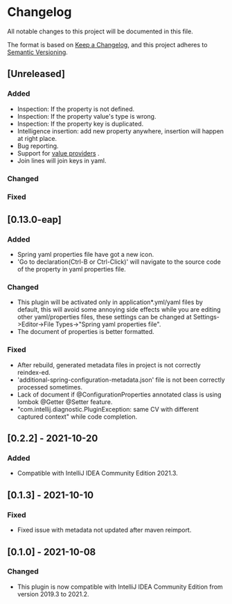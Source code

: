# Changelog

All notable changes to this project will be documented in this file.

The format is based on [Keep a Changelog](https://keepachangelog.com), and this project adheres
to [Semantic Versioning](https://semver.org).

## [Unreleased]

### Added

- Inspection: If the property is not defined.
- Inspection: If the property value's type is wrong.
- Inspection: If the property key is duplicated.
- Intelligence insertion: add new property anywhere, insertion will happen at right place.
- Bug reporting.
- Support
  for [value providers](https://docs.spring.io/spring-boot/docs/current/reference/html/configuration-metadata.html#configuration-metadata.manual-hints.value-providers)
  .
- Join lines will join keys in yaml.

### Changed

### Fixed

## [0.13.0-eap]

### Added

- Spring yaml properties file have got a new icon.
- 'Go to declaration(Ctrl-B or Ctrl-Click)' will navigate to the source code of the property in yaml properties file.

### Changed

- This plugin will be activated only in application*.yml/yaml files by default, this will avoid some annoying side
  effects while you are editing other yaml/properties files, these settings can be changed at Settings->Editor->File
  Types->"Spring yaml properties file".
- The document of properties is better formatted.

### Fixed

- After rebuild, generated metadata files in project is not correctly reindex-ed.
- 'additional-spring-configuration-metadata.json' file is not been correctly processed sometimes.
- Lack of document if @ConfigurationProperties annotated class is using lombok @Getter @Setter feature.
- "com.intellij.diagnostic.PluginException: same CV with different captured context" while code completion.

## [0.2.2] - 2021-10-20

### Added
- Compatible with IntelliJ IDEA Community Edition 2021.3.

## [0.1.3] - 2021-10-10
### Fixed
- Fixed issue with metadata not updated after maven reimport.

## [0.1.0] - 2021-10-08
### Changed
- This plugin is now compatible with IntelliJ IDEA Community Edition from version 2019.3 to 2021.2.